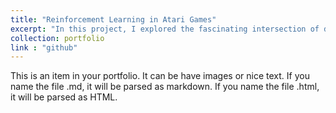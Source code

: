 ```yaml
---
title: "Reinforcement Learning in Atari Games"
excerpt: "In this project, I explored the fascinating intersection of deep learning and RL by implementing SARSA and Q-Learning and Double Q-Learning algorithms with deep neural networks."
collection: portfolio
link : "github"
---
```


This is an item in your portfolio. It can be have images or nice text. If you name the file .md, it will be parsed as markdown. If you name the file .html, it will be parsed as HTML. 
